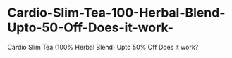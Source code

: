 # Cardio-Slim-Tea-100-Herbal-Blend-Upto-50-Off-Does-it-work-
Cardio Slim Tea (100% Herbal Blend) Upto 50% Off Does it work?

